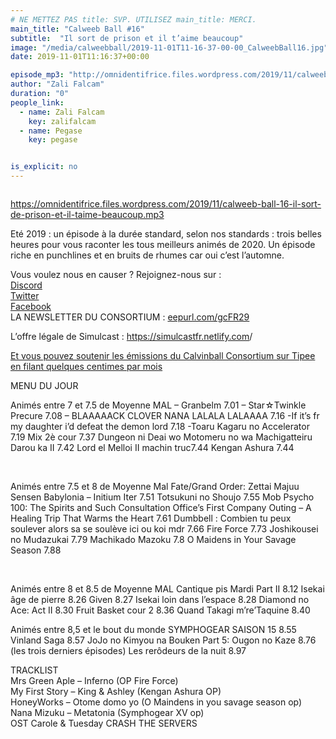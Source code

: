 ```yaml
---
# NE METTEZ PAS title: SVP. UTILISEZ main_title: MERCI.
main_title: "Calweeb Ball #16"
subtitle:  "Il sort de prison et il t’aime beaucoup"
image: "/media/calweebball/2019-11-01T11-16-37-00-00_CalweebBall16.jpg"
date: 2019-11-01T11:16:37+00:00

episode_mp3: "http://omnidentifrice.files.wordpress.com/2019/11/calweeb-ball-16-il-sort-de-prison-et-il-taime-beaucoup.mp3"
author: "Zali Falcam"
duration: "0"
people_link: 
  - name: Zali Falcam
    key: zalifalcam
  - name: Pegase
    key: pegase


is_explicit: no
---
```


<PodcastHeader/>

<!-- ECRIRE LA DESCRIPTION DE L'EPISODE SOUS CETTE LIGNE -->
<p><img src="https://calvinballradio.files.wordpress.com/2019/11/c16.jpg" alt=""></p>
<p><a href="https://omnidentifrice.files.wordpress.com/2019/11/calweeb-ball-16-il-sort-de-prison-et-il-taime-beaucoup.mp3" rel="nofollow">https://omnidentifrice.files.wordpress.com/2019/11/calweeb-ball-16-il-sort-de-prison-et-il-taime-beaucoup.mp3</a></p>
<p>Eté 2019 : un épisode à la durée standard, selon nos standards : trois belles heures pour vous raconter les tous meilleurs animés de 2020. Un épisode riche en punchlines et en bruits de rhumes car oui c’est l’automne.</p>
<p>Vous voulez nous en causer ? Rejoignez-nous sur :<br>
<a href="http://discordapp.com/invite/4RnA9v7" rel="nofollow">Discord</a><br>
<a href="https://twitter.com/Calvinball_FM?lang=fr" rel="nofollow">Twitter</a><br>
<a href="https://www.facebook.com/CalvinballRadio/?ref=bookmarks" rel="nofollow">Facebook</a><br>
LA NEWSLETTER DU CONSORTIUM : <a title="http://eepurl.com/gcFR29" href="https://exit.sc/?url=http%3A%2F%2Feepurl.com%2FgcFR29" rel="nofollow">eepurl.com/gcFR29</a></p>
<p>L’offre légale de Simulcast : <a href="https://simulcastfr.netlify.com/" rel="nofollow">https://simulcastfr.netlify.com</a>/</p>
<p><a href="https://fr.tipeee.com/calvinball" rel="nofollow">Et vous pouvez soutenir les émissions du Calvinball Consortium sur Tipee en filant quelques centimes par mois</a></p>
<p>MENU DU JOUR</p>




<tr>
<td>Animés entre 7 et 7.5 de Moyenne MAL</td>
</tr>
<tr>
<td>– Granbelm 7.01</td>
</tr>
<tr>
<td>– Star☆Twinkle Precure 7.08</td>
</tr>
<tr>
<td>– BLAAAAACK CLOVER NANA LALALA LALAAAA 7.16</td>
</tr>
<tr>
<td>-If it’s fr my daughter i’d defeat the demon lord 7.18</td>
</tr>
<tr>
<td>-Toaru Kagaru no Accelerator 7.19</td>
</tr>
<tr>
<td>Mix 2è cour 7.37</td>
</tr>
<tr>
<td>Dungeon ni Deai wo Motomeru no wa Machigatteiru Darou ka II 7.42</td>
</tr>
<tr>
<td>Lord el Melloi II machin truc7.44</td>
</tr>
<tr>
<td>Kengan Ashura 7.44</td>
</tr>


<p>&nbsp;</p>




<tr>
<td>Animés entre 7.5 et 8 de Moyenne Mal</td>
</tr>
<tr>
<td>Fate/Grand Order: Zettai Majuu Sensen Babylonia – Initium Iter 7.51</td>
</tr>
<tr>
<td>Totsukuni no Shoujo 7.55</td>
</tr>
<tr>
<td>Mob Psycho 100: The Spirits and Such Consultation Office’s First Company Outing – A Healing Trip That Warms the Heart 7.61</td>
</tr>
<tr>
<td>Dumbbell : Combien tu peux soulever alors sa se soulève ici ou koi mdr 7.66</td>
</tr>
<tr>
<td>Fire Force 7.73</td>
</tr>
<tr>
<td>Joshikousei no Mudazukai 7.79</td>
</tr>
<tr>
<td>Machikado Mazoku 7.8</td>
</tr>
<tr>
<td>O Maidens in Your Savage Season 7.88</td>
</tr>


<p>&nbsp;</p>




<tr>
<td>Animés entre 8 et 8.5 de Moyenne MAL</td>
</tr>
<tr>
<td>Cantique pis Mardi Part II 8.12</td>
</tr>
<tr>
<td>Isekai âge de pierre 8.26</td>
</tr>
<tr>
<td>Given 8.27</td>
</tr>
<tr>
<td>Isekai loin dans l’espace 8.28</td>
</tr>
<tr>
<td>Diamond no Ace: Act II 8.30</td>
</tr>
<tr>
<td>Fruit Basket cour 2 8.36</td>
</tr>
<tr>
<td>Quand Takagi m’re’Taquine 8.40</td>
</tr>


<p></p>




<tr>
<td>Animés entre 8,5 et le bout du monde</td>
</tr>
<tr>
<td>SYMPHOGEAR SAISON 15 8.55</td>
</tr>
<tr>
<td>Vinland Saga 8.57</td>
</tr>
<tr>
<td>JoJo no Kimyou na Bouken Part 5: Ougon no Kaze 8.76 (les trois derniers épisodes)</td>
</tr>
<tr>
<td>Les rerôdeurs de la nuit 8.97</td>
</tr>


<p>TRACKLIST<br>
Mrs Green Aple – Inferno (OP Fire Force)<br>
My First Story – King &amp; Ashley (Kengan Ashura OP)<br>
HoneyWorks – Otome domo yo (O Maindens in you savage season op)<br>
Nana Mizuku – Metatonia (Symphogear XV op)<br>
OST Carole &amp; Tuesday CRASH THE SERVERS</p>


